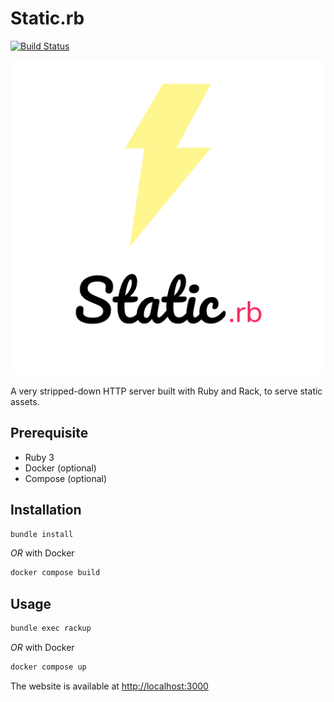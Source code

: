 # Static.rb

[![Build Status](https://github.com/jveillet/static-rb/workflows/CI/badge.svg)](https://github.com/jveillet/static.rb/actions)

[![Static.rb](https://raw.githubusercontent.com/jveillet/static.rb/latest/public/assets/images/static-rb.png)](#installation)

A very stripped-down HTTP server built with Ruby and Rack, to serve static assets.

## Prerequisite

* Ruby 3
* Docker (optional)
* Compose (optional)

## Installation

```bash
bundle install
```

_OR_ with Docker

```bash
docker compose build
```

## Usage

```bash
bundle exec rackup
```

_OR_ with Docker

```bash
docker compose up
```

The website is available at [http://localhost:3000](http://localhost:3000)
